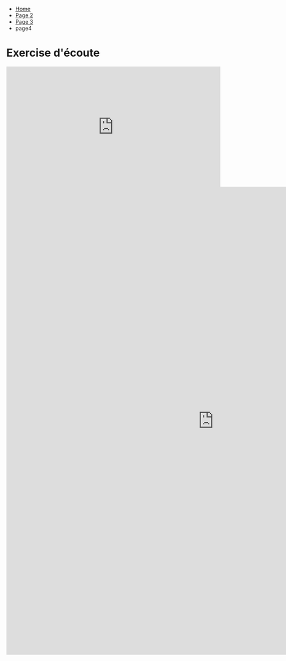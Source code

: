 <ul class="breadcrumb">
  <li><a href="index.html">Home</a></li>
  <li><a href="page2.html">Page 2</a></li>
  <li><a href="page3.html">Page 3</a></li>
  <li>page4</li>
</ul>

<h1>Exercise d'écoute</h1>

<iframe width="560" height="315" src="https://www.youtube.com/watch?v=X3VNRVo7irM" frameborder="0" allowfullscreen></iframe> <iframe src=" https://h5p.org/h5p/embed/153787 " width="1084" height="1227" frameborder="0" allowfullscreen="allowfullscreen"></iframe><script src="https://h5p.org/sites/all/modules/h5p/library/js/h5p-resizer.js" charset="UTF-8"></script>
